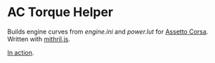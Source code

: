 # AC Torque Helper

Builds engine curves from *engine.ini* and *power.lut* for [Assetto Corsa](http://www.assettocorsa.net/en/). Written with [mithril.js](http://mithril.js.org).

[In action](http://acstuff.ru/u/torque-helper/).